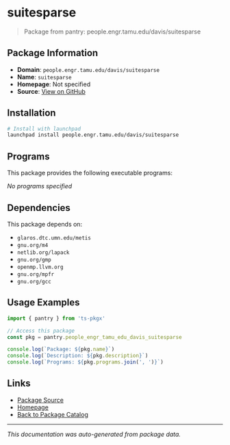 # suitesparse

> Package from pantry: people.engr.tamu.edu/davis/suitesparse

## Package Information

- **Domain**: `people.engr.tamu.edu/davis/suitesparse`
- **Name**: `suitesparse`
- **Homepage**: Not specified
- **Source**: [View on GitHub](https://github.com/pkgxdev/pantry/tree/main/projects/people.engr.tamu.edu/davis/suitesparse/package.yml)

## Installation

```bash
# Install with launchpad
launchpad install people.engr.tamu.edu/davis/suitesparse
```

## Programs

This package provides the following executable programs:

*No programs specified*

## Dependencies

This package depends on:

- `glaros.dtc.umn.edu/metis`
- `gnu.org/m4`
- `netlib.org/lapack`
- `gnu.org/gmp`
- `openmp.llvm.org`
- `gnu.org/mpfr`
- `gnu.org/gcc`

## Usage Examples

```typescript
import { pantry } from 'ts-pkgx'

// Access this package
const pkg = pantry.people_engr_tamu_edu_davis_suitesparse

console.log(`Package: ${pkg.name}`)
console.log(`Description: ${pkg.description}`)
console.log(`Programs: ${pkg.programs.join(', ')}`)
```

## Links

- [Package Source](https://github.com/pkgxdev/pantry/tree/main/projects/people.engr.tamu.edu/davis/suitesparse/package.yml)
- [Homepage](#)
- [Back to Package Catalog](../package-catalog.md)

---

*This documentation was auto-generated from package data.*
